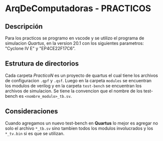 # ArqDeComputadoras - PRACTICOS

## Descripción

Para los practicos se programo en vscode y se utilizo el programa de simulacion _Quartus_, en la version 20.1 con los siguientes parametros: "Cyclone IV E" y "EP4CE22F17C6".

## Estrutura de directorios

Cada carpeta _PracticoN_ es un proyecto de quartus el cual tiene los archivos de configuracion `.qpf` y `.qsf`. Luego en la carpeta `modules` se encuentran los modulos de verilog y en la carpeta `test-bench` se encuentran los archivos de simulacion.
Se tiene la convencion que el nombre de los test-bench es `<nombre_modulo>_tb.sv`.

## Consideraciones

Cuando agregamos un nuevo test-bench en **Quartus** lo mejor es agregar no solo el archivo `*_tb.sv` sino tambien todos los modulos involucrados y los `*_tv.bin` si es que se utilizan.
